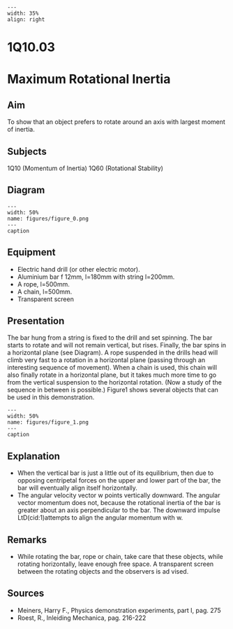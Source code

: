 
```{figure} /figures/busy.png
---
width: 35%
align: right
```
# 1Q10.03 
  # Maximum Rotational Inertia 
    
  
## Aim   
 To show that an object prefers to rotate around an axis with largest moment of inertia.    
  
## Subjects   
 1Q10 (Momentum of Inertia) 1Q60 (Rotational Stability)   
  
## Diagram   
   
```{figure} figures/figure_0.png  
---  
width: 50%  
name: figures/figure_0.png  
---  
caption  
``` 
      
  
## Equipment   
 
 *  Electric hand drill (or other electric motor). 
 *  Aluminium bar f 12mm, l=180mm with string l=200mm. 
 *  A rope, l=500mm. 
 *  A chain, l=500mm. 
 *  Transparent screen
     
  
## Presentation   
 The bar hung from a string is fixed to the drill and set spinning. The bar starts to rotate and will not remain vertical, but rises. Finally, the bar spins in a horizontal plane (see Diagram). A rope suspended in the drills head will climb very fast to a rotation in a horizontal plane (passing through an interesting sequence of movement). When a chain is used, this chain will also finally rotate in a horizontal plane, but it takes much more time to go from the vertical suspension to the horizontal rotation. (Now a study of the sequence in between is possible.) Figure1 shows several objects that can be used in this demonstration.     
```{figure} figures/figure_1.png  
---  
width: 50%  
name: figures/figure_1.png  
---  
caption  
``` 
   
  
## Explanation   
 
 *  When the vertical bar is just a little out of its equilibrium, then due to opposing centripetal forces on the upper and lower part of the bar, the bar will eventually align itself horizontally. 
 *  The angular velocity vector w points vertically downward. The angular vector momentum does not, because the rotational inertia of the bar is greater about an axis perpendicular to the bar. The downward impulse LtD(cid:1)attempts to align the angular momentum with w.
    
  
## Remarks   
 
 *  While rotating the bar, rope or chain, take care that these objects, while rotating horizontally, leave enough free space. A transparent screen between the rotating objects and the observers is ad
vised.   
  
## Sources   
 
 *  Meiners, Harry F., Physics demonstration experiments, part I, pag. 275 
 *  Roest, R., Inleiding Mechanica, pag. 216-222
  